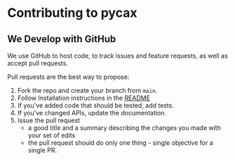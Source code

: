 # Contributing to pycax

## We Develop with GitHub
We use GitHub to host code, to track issues and feature requests, as well as accept pull requests.

Pull requests are the best way to propose:

1. Fork the repo and create your branch from `main`.
2. Follow Installation instructions in the [README](https://github.com/nwfsc-math-bio/pycax/blob/master/README.md)
3. If you've added code that should be tested, add tests.
4. If you've changed APIs, update the documentation.
5. Issue the pull request
    + a good title and a summary describing the changes you made with your set of edits
    + the pull request should do only one thing - single objective for a single PR.

